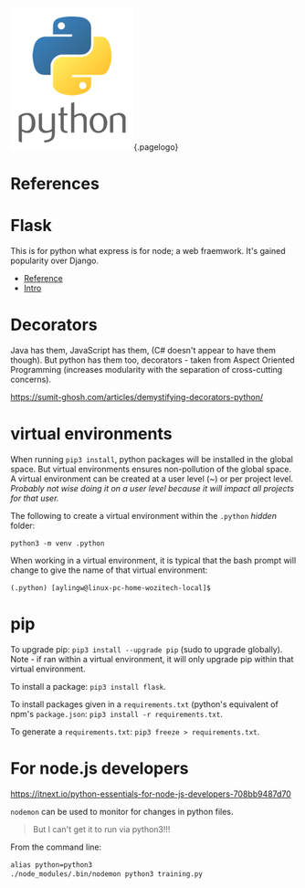 ![Python Logo 1](/uploads/logos/python-logo-1.png "Python Logo 1"){.pagelogo}
<!-- TITLE: python -->
<!-- SUBTITLE: Tips, Tricks, Features of python -->

# References
# Flask
This is for python what express is for node; a web fraemwork. It's gained popularity over Django.

* [Reference](https://github.com/pallets/flask)
* [Intro](https://www.fullstackpython.com/flask.html)

# Decorators
Java has them, JavaScript has them, (C# doesn't appear to have them though). But python has them too, decorators - taken from Aspect Oriented Programming (increases modularity with the separation of cross-cutting concerns).

https://sumit-ghosh.com/articles/demystifying-decorators-python/

# virtual environments
When running `pip3 install`, python packages will be installed in the global space. But virtual environments ensures non-pollution of the global space. A virtual environment can be created at a user level (~) or per project level. _Probably not wise doing it on a user level because it will impact all projects for that user._

The following to create a virtual environment within the `.python` _hidden_ folder:
```
python3 -m venv .python
```

When working in a virtual environment, it is typical that the bash prompt will change to give the name of that virtual environment:
```
(.python) [aylingw@linux-pc-home-wozitech-local]$ 
```

# pip
To upgrade pip: `pip3 install --upgrade pip` (sudo to upgrade globally). Note - if ran within a virtual environment, it will only upgrade pip within that virtual environment.

To install a package: `pip3 install flask`.

To install packages given in a `requirements.txt` (python's equivalent of npm's `package.json`: `pip3 install -r requirements.txt`.

To generate a `requirements.txt`: `pip3 freeze > requirements.txt`.

# For node.js developers
https://itnext.io/python-essentials-for-node-js-developers-708bb9487d70

`nodemon` can be used to monitor for changes in python files.

> But I can't get it to run via python3!!!

From the command line:
```
alias python=python3
./node_modules/.bin/nodemon python3 training.py
```